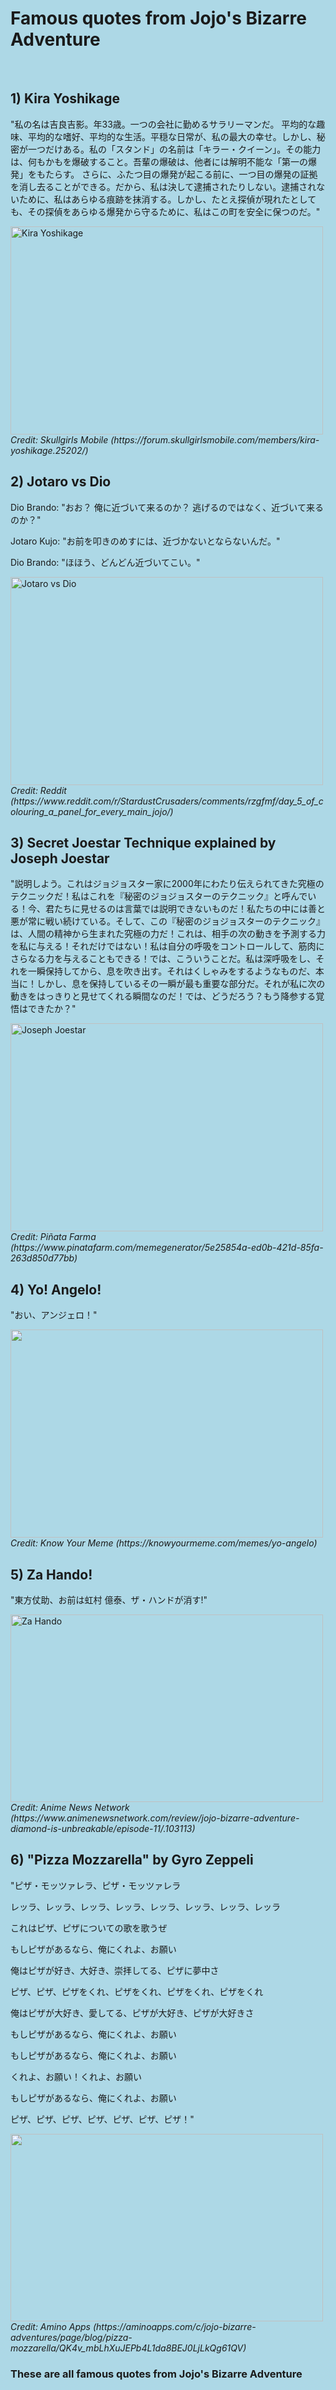 <!DOCTYPE html>
<html style="background-color:LightBlue;">
<Title>Famous Quotes from JJBA</Title>
<body>
<h1> Famous quotes from Jojo's Bizarre Adventure </h1>
<br>
<h2> 1) Kira Yoshikage </h2>
<p> "私の名は吉良吉影。年33歳。一つの会社に勤めるサラリーマンだ。 平均的な趣味、平均的な嗜好、平均的な生活。平穏な日常が、私の最大の幸せ。しかし、秘密が一つだけある。私の「スタンド」の名前は「キラー・クイーン」。その能力は、何もかもを爆破すること。吾輩の爆破は、他者には解明不能な「第一の爆発」をもたらす。 さらに、ふたつ目の爆発が起こる前に、一つ目の爆発の証拠を消し去ることができる。だから、私は決して逮捕されたりしない。逮捕されないために、私はあらゆる痕跡を抹消する。しかし、たとえ探偵が現れたとしても、その探偵をあらゆる爆発から守るために、私はこの町を安全に保つのだ。" </p>
<img src="https://encrypted-tbn0.gstatic.com/images?q=tbn:ANd9GcSwE9oLdZahFAn_kisMRaw0k_ZnHfTVqOLhAA&usqp=CAU" alt="Kira Yoshikage" width="500" height="333">
<em>Credit: Skullgirls Mobile (<a>https://forum.skullgirlsmobile.com/members/kira-yoshikage.25202/</a>)</em>
<br>
<h2> 2) Jotaro vs Dio </h2>
<p> Dio Brando: "おお？ 俺に近づいて来るのか？ 逃げるのではなく、近づいて来るのか？" </p>
<p> Jotaro Kujo: "お前を叩きのめすには、近づかないとならないんだ。" </p>
<p> Dio Brando: "ほほう、どんどん近づいてこい。" </p>
<img src="https://i.redd.it/70o2lginjka81.png" alt="Jotaro vs Dio" width="500" height="333">
<em>Credit: Reddit (<a>https://www.reddit.com/r/StardustCrusaders/comments/rzgfmf/day_5_of_colouring_a_panel_for_every_main_jojo/</a>)</em>
<br>
<h2> 3) Secret Joestar Technique explained by Joseph Joestar </h2>
<p>  "説明しよう。これはジョジョスター家に2000年にわたり伝えられてきた究極のテクニックだ！私はこれを『秘密のジョジョスターのテクニック』と呼んでいる！今、君たちに見せるのは言葉では説明できないものだ！私たちの中には善と悪が常に戦い続けている。そして、この『秘密のジョジョスターのテクニック』は、人間の精神から生まれた究極の力だ！これは、相手の次の動きを予測する力を私に与える！それだけではない！私は自分の呼吸をコントロールして、筋肉にさらなる力を与えることもできる！では、こういうことだ。私は深呼吸をし、それを一瞬保持してから、息を吹き出す。それはくしゃみをするようなものだ、本当に！しかし、息を保持しているその一瞬が最も重要な部分だ。それが私に次の動きをはっきりと見せてくれる瞬間なのだ！では、どうだろう？もう降参する覚悟はできたか？" </p>
<img src="https://a.pinatafarm.com/350x196/44e9ad47c3/nigerundayo.jpg/m/0x215" alt="Joseph Joestar" width="500" height="333">
<em>Credit: Piñata Farma (<a>https://www.pinatafarm.com/memegenerator/5e25854a-ed0b-421d-85fa-263d850d77bb</a>)</em>
<br>
<h2> 4) Yo! Angelo! </h2>
<p> "おい、アンジェロ！" </p>
<img src="https://i.kym-cdn.com/entries/icons/mobile/000/030/601/Yo_angelo_737ff3_7169722.jpg" width="500" height="333">
<em>Credit: Know Your Meme (<a>https://knowyourmeme.com/memes/yo-angelo</a>)</em>
<br>
<h2> 5) Za Hando! </h2>
<p> "東方仗助、お前は虹村 億泰、ザ・ハンドが消す!" </p>
<img src="https://www.animenewsnetwork.com/thumbnails/crop1200x630gD5/cms/episode-review/103113/screen-shot-2016-06-11-at-10.24.14-am.png.jpg" alt="Za Hando" width="500" height="300">
<em>Credit: Anime News Network (<a>https://www.animenewsnetwork.com/review/jojo-bizarre-adventure-diamond-is-unbreakable/episode-11/.103113</a>)</em>
<br>
<h2>6) "Pizza Mozzarella" by Gyro Zeppeli</h2>
<p>"ピザ・モッツァレラ、ピザ・モッツァレラ</p>
<p>レッラ、レッラ、レッラ、レッラ、レッラ、レッラ、レッラ、レッラ</p>
<p>これはピザ、ピザについての歌を歌うぜ</p>
<p>もしピザがあるなら、俺にくれよ、お願い</p>
<p>俺はピザが好き、大好き、崇拝してる、ピザに夢中さ</p>
<p>ピザ、ピザ、ピザをくれ、ピザをくれ、ピザをくれ、ピザをくれ</p>
<p>俺はピザが大好き、愛してる、ピザが大好き、ピザが大好きさ</p>
<p>もしピザがあるなら、俺にくれよ、お願い</p>
<p>もしピザがあるなら、俺にくれよ、お願い</p>
<p>くれよ、お願い！くれよ、お願い</p>
<p>もしピザがあるなら、俺にくれよ、お願い</p>
<p>ピザ、ピザ、ピザ、ピザ、ピザ、ピザ、ピザ！"</p>
<img src="https://encrypted-tbn0.gstatic.com/images?q=tbn:ANd9GcThEVzOJQWqMkLILgj945E9dzWtPcvwsxXluQ&usqp=CAU" width="500" height="300">
<em>Credit: Amino Apps (<a>https://aminoapps.com/c/jojo-bizarre-adventures/page/blog/pizza-mozzarella/QK4v_mbLhXuJEPb4L1da8BEJ0LjLkQg61QV</a>)</em>
<h3> These are all famous quotes from Jojo's Bizarre Adventure </h3>
</body>
</html>
